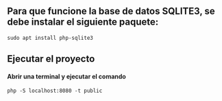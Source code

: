 
## Para que funcione la base de datos SQLITE3, se debe instalar el siguiente paquete:
```
sudo apt install php-sqlite3
```

## Ejecutar el proyecto
#### Abrir una terminal y ejecutar el comando
```
php -S localhost:8080 -t public
```

